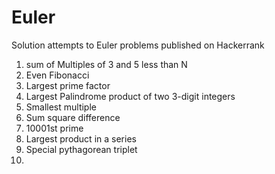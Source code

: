 # Euler
Solution attempts to Euler problems published on Hackerrank

001. sum of Multiples of 3 and 5 less than N
002. Even Fibonacci
003. Largest prime factor
004. Largest Palindrome product of two 3-digit integers
005. Smallest multiple
006. Sum square difference
007. 10001st prime
008. Largest product in a series
009. Special pythagorean triplet
010. 

